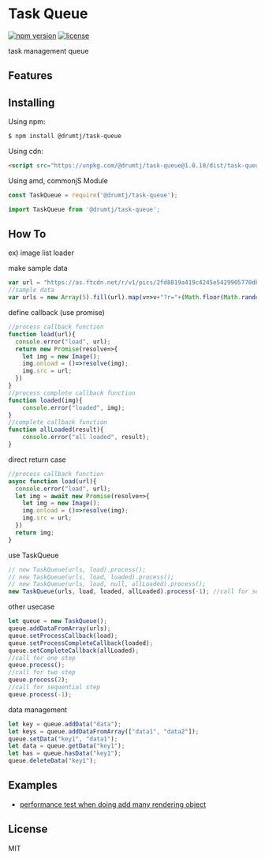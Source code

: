 # Task Queue

[![npm version](https://img.shields.io/npm/v/@drumtj/task-queue.svg?style=flat)](https://www.npmjs.com/package/@drumtj/task-queue)
[![license](https://img.shields.io/npm/l/@drumtj/task-queue.svg)](#)

task management queue

## Features



## Installing

Using npm:

```bash
$ npm install @drumtj/task-queue
```

Using cdn:

```html
<script src="https://unpkg.com/@drumtj/task-queue@1.0.10/dist/task-queue.js"></script>
```

Using amd, commonjS Module

```js
const TaskQueue = require('@drumtj/task-queue');
```

```js
import TaskQueue from '@drumtj/task-queue';
```

## How To
ex) image list loader

make sample data
```js
var url = "https://as.ftcdn.net/r/v1/pics/2fd8819a419c4245e5429905770db4b570661f48/home/discover_collections/Images.jpg";
//sample data
var urls = new Array(5).fill(url).map(v=>v+"?r="+(Math.floor(Math.random()*10000)));
```

define callback (use promise)
```js
//process callback function
function load(url){
  console.error("load", url);
  return new Promise(resolve=>{
    let img = new Image();
    img.onload = ()=>resolve(img);
    img.src = url;
  })
}
//process complete callback function
function loaded(img){
	console.error("loaded", img);
}
//complete callback function
function allLoaded(result){
	console.error("all loaded", result);
}
```

direct return case
```js
//process callback function
async function load(url){  
  console.error("load", url);
  let img = await new Promise(resolve=>{
    let img = new Image();
    img.onload = ()=>resolve(img);
    img.src = url;
  })
  return img;
}
```


use TaskQueue
```js
// new TaskQueue(urls, load).process();
// new TaskQueue(urls, load, loaded).process();
// new TaskQueue(urls, load, null, allLoaded).process();
new TaskQueue(urls, load, loaded, allLoaded).process(-1); //call for sequencable
```

other usecase
```js
let queue = new TaskQueue();
queue.addDataFromArray(urls);
queue.setProcessCallback(load);
queue.setProcessCompleteCallback(loaded);
queue.setCompleteCallback(allLoaded);
//call for one step
queue.process();
//call for two step
queue.process(2);
//call for sequential step
queue.process(-1);
```

data management
```js
let key = queue.addData("data");
let keys = queue.addDataFromArray(["data1", "data2"]);
queue.setData("key1", "data1");
let data = queue.getData("key1");
let has = queue.hasData("key1");
queue.deleteData("key1");
```


## Examples
- [performance test when doing add many rendering object](https://codepen.io/taejin-kim/pen/VoBWZv)

## License

MIT
